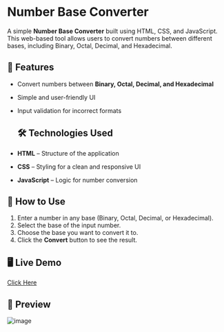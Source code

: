 # Number Base Converter
A simple **Number Base Converter** built using HTML, CSS, and JavaScript. This web-based tool allows users to convert numbers between different bases, including Binary, Octal, Decimal, and Hexadecimal.

## 🚀 Features
- Convert numbers between **Binary, Octal, Decimal, and Hexadecimal**
- Simple and user-friendly UI
- Input validation for incorrect formats

  ## 🛠️ Technologies Used
- **HTML** – Structure of the application
- **CSS** – Styling for a clean and responsive UI
- **JavaScript** – Logic for number conversion

## 📌 How to Use
1. Enter a number in any base (Binary, Octal, Decimal, or Hexadecimal).
2. Select the base of the input number.
3. Choose the base you want to convert it to.
4. Click the **Convert** button to see the result.

## 🖥️ Live Demo
[Click Here](https://jaya30102003.github.io/Number-Base-Converter-repo/)

## 👀 Preview
![image](https://github.com/user-attachments/assets/9b071e02-a27d-4088-b29a-2b99dfef826c)
